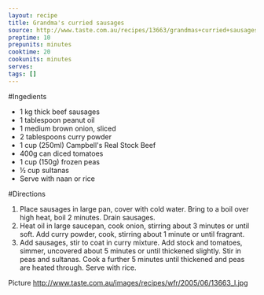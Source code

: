 ```yaml
---
layout: recipe
title: Grandma's curried sausages
source: http://www.taste.com.au/recipes/13663/grandmas+curried+sausages
preptime: 10
prepunits: minutes
cooktime: 20
cookunits: minutes
serves: 
tags: []
---
```

#Ingedients
* 1 kg thick beef sausages
* 1 tablespoon peanut oil
* 1 medium brown onion, sliced
* 2 tablespoons curry powder
* 1 cup (250ml) Campbell's Real Stock Beef
* 400g can diced tomatoes
* 1 cup (150g) frozen peas
* &frac12; cup sultanas
* Serve with naan or rice

#Directions
1. Place sausages in large pan, cover with cold water. Bring to a boil over high heat, boil 2 minutes. Drain sausages.
2. Heat oil in large saucepan, cook onion, stirring about 3 minutes or until soft. Add curry powder, cook, stirring about 1 minute or until fragrant.
3. Add sausages, stir to coat in curry mixture. Add stock and tomatoes, simmer, uncovered about 5 minutes or until thickened slightly. Stir in peas and sultanas. Cook a further 5 minutes until thickened and peas are heated through. Serve with rice.

Picture
http://www.taste.com.au/images/recipes/wfr/2005/06/13663_l.jpg